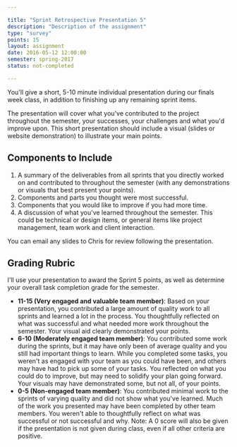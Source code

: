 ```yaml
---

title: "Sprint Retrospective Presentation 5"
description: "Description of the assignment"
type: "survey"
points: 15
layout: assignment
date: 2016-05-12 12:00:00
semester: spring-2017
status: not-completed

---
```


You'll give a short, 5-10 minute individual presentation during our finals week class, in addition to finishing up any remaining sprint items.  

The presentation will cover what you've contributed to the project throughout the semester, your successes, your challenges and what you'd improve upon.  This short presentation should include a visual (slides or website demonstration) to illustrate your main points.

## Components to Include

1.  A summary of the deliverables from all sprints that you directly worked on and contributed to throughout the semester (with any demonstrations or visuals that best present your points).
2.  Components and parts you thought were most successful.
3.  Components that you would like to improve if you had more time.
4.  A discussion of what you've learned throughout the semester.  This could be technical or design items, or general items like project management, team work and client interaction.

You can email any slides to Chris for review following the presentation.

## Grading Rubric

I'll use your presentation to award the Sprint 5 points, as well as determine your overall task completion grade for the semester.

* **11-15 (Very engaged and valuable team member)**: Based on your presentation, you contributed a large amount of quality work to all sprints and learned a lot in the process.  You thoughtfully reflected on what was successful and what needed more work throughout the semester.  Your visual aid clearly demonstrated your points.
* **6-10 (Moderately engaged team member)**: You contributed some work during the sprints, but it may have only been of average quality and you still had important things to learn.  While you completed some tasks, you weren't as engaged with your team as you could have been, and others may have had to pick up some of your tasks.  You reflected on what you could do to improve, but may need to solidify your plan going forward.  Your visuals may have demonstrated some, but not all, of your points.
* **0-5 (Non-engaged team member)**: You contributed minimal work to the sprints of varying quality and did not show what you've learned. Much of the work you presented may have been completed by other team members.  You weren't able to thoughtfully reflect on what was successful or not successful and why. Note: A 0 score will also be given if the presentation is not given during class, even if all other criteria are positive.
